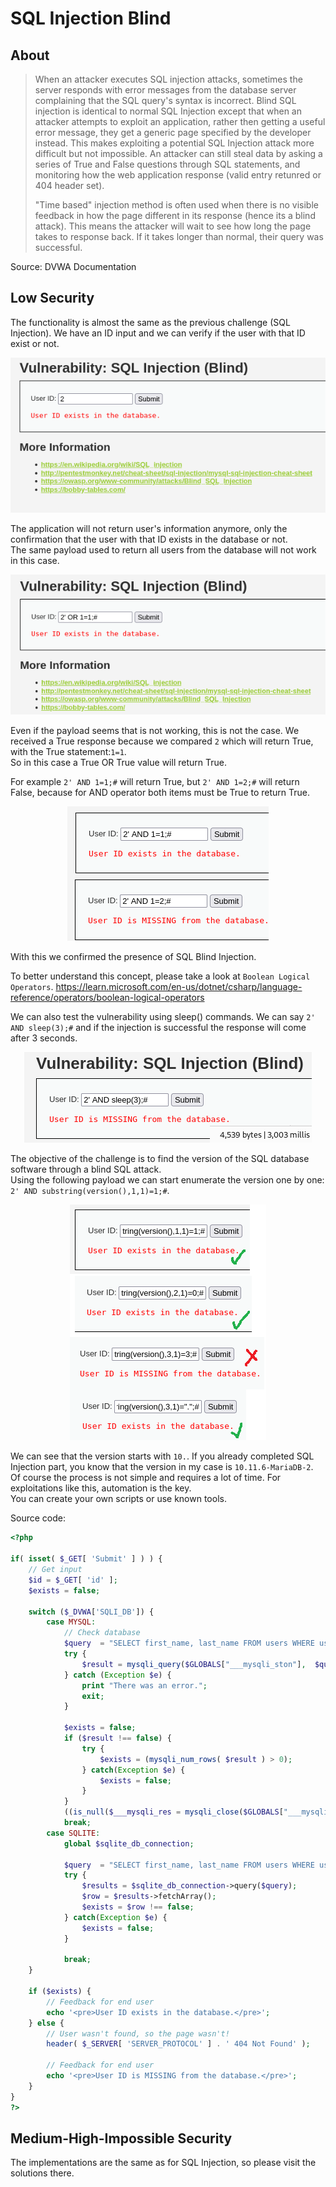 # SQL Injection Blind

## About
> When an attacker executes SQL injection attacks, sometimes the server responds with error messages from the database server complaining that the SQL query's syntax is incorrect.
> Blind SQL injection is identical to normal SQL Injection except that when an attacker attempts to exploit an application, rather then getting a useful error message, they get a generic page specified by the developer instead. This makes exploiting a potential SQL Injection attack more difficult but not impossible.
> An attacker can still steal data by asking a series of True and False questions through SQL statements, and monitoring how the web application response (valid entry retunred or 404 header set).
>
> "Time based" injection method is often used when there is no visible feedback in how the page different in its response (hence its a blind attack).
> This means the attacker will wait to see how long the page takes to response back. If it takes longer than normal, their query was successful.

Source: DVWA Documentation

## Low Security
The functionality is almost the same as the previous challenge (SQL Injection). We have an ID input and we can verify if the user with that ID exist or not.

<p align="center">
  <img src="https://github.com/Abdy01/DVWA-Walkthrough/blob/main/SQL-Injection(Blind)/!images/sqlib1.png?raw=true">
</p>

The application will not return user's information anymore, only the confirmation that the user with that ID exists in the database or not.<br/>
The same payload used to return all users from the database will not work in this case.

<p align="center">
  <img src="https://github.com/Abdy01/DVWA-Walkthrough/blob/main/SQL-Injection(Blind)/!images/sqlib2.png?raw=true">
</p>

Even if the payload seems that is not working, this is not the case. We received a True response because we compared `2` which will return True, with the True statement:`1=1`.<br/>
So in this case a True OR True value will return True.

For example `2' AND 1=1;#` will return True, but `2' AND 1=2;#` will return False, because for AND operator both items must be True to return True.

<p align="center">
  <img src="https://github.com/Abdy01/DVWA-Walkthrough/blob/main/SQL-Injection(Blind)/!images/sqlib3.png?raw=true">
</p>

With this we confirmed the presence of SQL Blind Injection.

To better understand this concept, please take a look at `Boolean Logical Operators`.
https://learn.microsoft.com/en-us/dotnet/csharp/language-reference/operators/boolean-logical-operators

We can also test the vulnerability using sleep() commands. We can say `2' AND sleep(3);#` and if the injection is successful the response will come after 3 seconds.

<p align="center">
  <img src="https://github.com/Abdy01/DVWA-Walkthrough/blob/main/SQL-Injection(Blind)/!images/sqlib4.png?raw=true">
</p>

The objective of the challenge is to find the version of the SQL database software through a blind SQL attack.<br/>
Using the following payload we can start enumerate the version one by one: `2' AND substring(version(),1,1)=1;#`.

<p align="center">
  <img src="https://github.com/Abdy01/DVWA-Walkthrough/blob/main/SQL-Injection(Blind)/!images/sqlib5.png?raw=true">
</p>

We can see that the version starts with `10.`. If you already completed SQL Injection part, you know that the version in my case is `10.11.6-MariaDB-2`.<br/>
Of course the process is not simple and requires a lot of time. For exploitations like this, automation is the key.<br/>
You can create your own scripts or use known tools.<br/>

Source code:
```php
<?php

if( isset( $_GET[ 'Submit' ] ) ) {
    // Get input
    $id = $_GET[ 'id' ];
    $exists = false;

    switch ($_DVWA['SQLI_DB']) {
        case MYSQL:
            // Check database
            $query  = "SELECT first_name, last_name FROM users WHERE user_id = '$id';";
            try {
                $result = mysqli_query($GLOBALS["___mysqli_ston"],  $query ); // Removed 'or die' to suppress mysql errors
            } catch (Exception $e) {
                print "There was an error.";
                exit;
            }

            $exists = false;
            if ($result !== false) {
                try {
                    $exists = (mysqli_num_rows( $result ) > 0);
                } catch(Exception $e) {
                    $exists = false;
                }
            }
            ((is_null($___mysqli_res = mysqli_close($GLOBALS["___mysqli_ston"]))) ? false : $___mysqli_res);
            break;
        case SQLITE:
            global $sqlite_db_connection;

            $query  = "SELECT first_name, last_name FROM users WHERE user_id = '$id';";
            try {
                $results = $sqlite_db_connection->query($query);
                $row = $results->fetchArray();
                $exists = $row !== false;
            } catch(Exception $e) {
                $exists = false;
            }

            break;
    }

    if ($exists) {
        // Feedback for end user
        echo '<pre>User ID exists in the database.</pre>';
    } else {
        // User wasn't found, so the page wasn't!
        header( $_SERVER[ 'SERVER_PROTOCOL' ] . ' 404 Not Found' );

        // Feedback for end user
        echo '<pre>User ID is MISSING from the database.</pre>';
    }
}
?>
```
## Medium-High-Impossible Security
The implementations are the same as for SQL Injection, so please visit the solutions there.